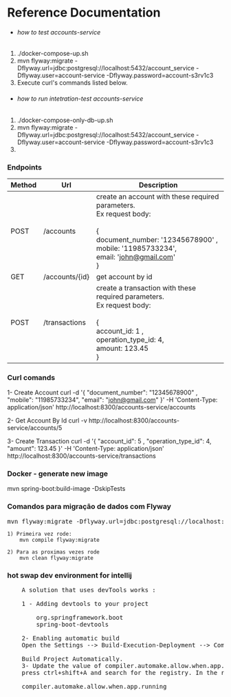 # Reference Documentation
* ###### how to test accounts-service

1. ./docker-compose-up.sh 
2. mvn flyway:migrate -Dflyway.url=jdbc:postgresql://localhost:5432/account_service -Dflyway.user=account-service -Dflyway.password=account-s3rv1c3
3. Execute curl's commands listed below. 
    
* ###### how to run intetration-test accounts-service

1. ./docker-compose-only-db-up.sh
2. mvn flyway:migrate -Dflyway.url=jdbc:postgresql://localhost:5432/account_service -Dflyway.user=account-service -Dflyway.password=account-s3rv1c3
3. 
### Endpoints

|Method | 	Url		| 	Description |
|-------| ------- | ----------- |
|POST| 	/accounts	| 	create an account with these required parameters. <br/>Ex request body: <br/> <br/> {  <br/> document_number: '12345678900' , <br/> mobile: '11985733234', <br/> email: 'john@gmail.com' <br/> } |
|GET|   /accounts/{id}| 	get account by id|
|POST| /transactions |	create a transaction with these required parameters. <br/>Ex request body: <br/> <br/> {  <br/> account_id: 1 , <br/> operation_type_id: 4, <br/> amount: 123.45 <br/> } |

### Curl comands

1- Create Account
curl -d '{ "document_number": "12345678900" , "mobile": "11985733234", "email": "john@gmail.com" }' -H 'Content-Type: application/json' http://localhost:8300/accounts-service/accounts


2- Get Account By Id
curl -v http://localhost:8300/accounts-service/accounts/5


3- Create Transaction
curl -d '{ "account_id": 5 , "operation_type_id": 4, "amount": 123.45 }' -H 'Content-Type: application/json' http://localhost:8300/accounts-service/transactions



### Docker - generate new image

mvn spring-boot:build-image -DskipTests    

### Comandos para migração de dados com Flyway

<pre>
mvn flyway:migrate -Dflyway.url=jdbc:postgresql://localhost:5432/account_service -Dflyway.user=account-service -Dflyway.password=account-s3rv1c3
</pre>

    1) Primeira vez rode:
        mvn compile flyway:migrate
    
    2) Para as proximas vezes rode    
        mvn clean flyway:migrate

### hot swap dev environment for intellij


<pre>
    A solution that uses devTools works :
    
    1 - Adding devtools to your project
    <dependency>
        <groupId>org.springframework.boot</groupId>
        <artifactId>spring-boot-devtools</artifactId>
    </dependency>
    2- Enabling automatic build
    Open the Settings --> Build-Execution-Deployment --> Compiler and enable :
    
    Build Project Automatically.
    3- Update the value of compiler.automake.allow.when.app.running
    press ctrl+shift+A and search for the registry. In the registry, enable :
    
    compiler.automake.allow.when.app.running
 </pre>   
